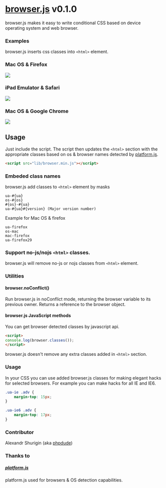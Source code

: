 # [browser.js](https://github.com/phpdude/browser.js/) v0.1.0

browser.js makes it easy to write conditional CSS based on device operating system and web browser.

### Examples

browser.js inserts css classes into `<html>` element.

### Mac OS & Firefox

<img src="http://monosnap.com/image/gemZWZwr33a1TaHLcgbFMcLsIL4H0e.png" />

### iPad Emulator & Safari

<img src="http://monosnap.com/image/PvXE714cBpeDtxyJKFColH3vD5vfRc.png" />

### Mac OS & Google Chrome

<img src="http://monosnap.com/image/DtjprQIZM8cosBNdwJpBuPJn4LL7oK.png" />

## Usage

Just include the script. The script then updates the `<html>` section with the appropriate classes based on os & browser names detected by [platform.js](https://github.com/bestiejs/platform.js).

``` html
<script src="lib/browser.min.js"></script>
```

### Embeded class names

browser.js add classes to `<html>` element by masks

```
ua-#{ua}
os-#{os}
#{os}-#{ua}
ua-#{ua}#{version} (Major version number)
```

Example for Mac OS & firefox

```
ua-firefox
os-mac
mac-firefox
ua-firefox29
```

### Support no-js/nojs `<html>` classes.

browser.js will remove no-js or nojs classes from `<html>` element.

### Utilities

#### browser.noConflict()

Run browser.js in noConflict mode, returning the browser variable to its previous owner.
Returns a reference to the browser object.

#### browser.js JavaScript methods

You can get browser detected classes by javascript api.

``` html
<script>
console.log(browser.classes());
</script>
```

browser.js doesn't remove any extra classes added in `<html>` section.

### Usage

In your CSS you can use added browser.js classes for making elegant hacks for selected browsers. For example you can make hacks for all IE and IE6.

``` css
.ua-ie .adv {
    margin-top: 15px;
}

.ua-ie6 .adv {
    margin-top: 17px;
}
```

### Contributor

Alexandr Shurigin (aka [phpdude](https://github.com/phpdude/))

### Thanks to

##### [platform.js](https://github.com/bestiejs/platform.js)

platform.js used for browsers & OS detection capabilities.